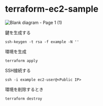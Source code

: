 # terraform-ec2-sample

![Blank diagram - Page 1 (1)](https://user-images.githubusercontent.com/73768462/167977314-b68e5b13-81fa-4f9c-b9c0-4827f8aa036d.png)

鍵を生成する

```
ssh-keygen -t rsa -f example -N ''
```
環境を生成

```
terraform apply
```
SSH接続する

```
ssh -i example ec2-user@<Public IP>
```

環境を削除するとき

```
terraform destroy
```
